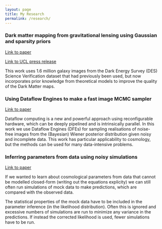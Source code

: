 ```yaml
---
layout: page
title: My Research
permalink: /research/
---
```


### Dark matter mapping from gravitational lensing using Gaussian and sparsity priors
[Link to paper](https://arxiv.org/abs/1801.08945)

[Link to UCL press release](https://www.ucl.ac.uk/mathematical-physical-sciences/news/2018/may/ucl-led-team-uses-new-data-science-techniques-dark-matter-maps)

This work uses 1.6 million galaxy images from the Dark Energy Survey (DES) Science Verification dataset that had previously been used, but now incorporates prior knowledge from theoretical models to improve the quality of the Dark Matter maps.


### Using Dataflow Engines to make a fast image MCMC sampler 
[Link to paper](https://arxiv.org/abs/1810.02821)

Dataflow computing is a new and powerful approach using reconfigurable hardware, which can be deeply pipelined and is intrinsically parallel. In this work we use Dataflow Engines (DFEs) for sampling realisations of noise-free images from the (Bayesian) Wiener posterior distribution given noisy and incomplete data. This work has particular applicability to cosmology, but the methods can be used for many data-intensive problems.


### Inferring parameters from data using noisy simulations
[Link to paper](https://arxiv.org/abs/1809.08246)

If we wanted to learn about cosmological parameters from data that cannot be modelled closed-form (writing out the equations explicity) we can still often run simulations of mock data to make predictions, which are compared with the observed data.

The statistical properties of the mock data have to be included in the parameter inference (in the likelihood distribution). Often this is ignored and excessive numbers of simulations are run to minimize any variance in the predictions. If instead the corrected likelihood is used, fewer simulations have to be run.


